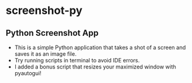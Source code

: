 # screenshot-py
## Python Screenshot App
- This is a simple Python application that takes a shot of a screen and saves it as an image file.
- Try running scripts in terminal to avoid IDE errors.
- I added a bonus script that resizes your maximized window with pyautogui! 
